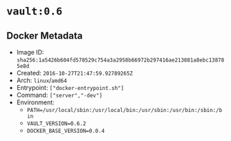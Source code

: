 # `vault:0.6`

## Docker Metadata

- Image ID: `sha256:1a5426b604fd578529c754a3a2958b66972b297416ae213881a8ebc138785e8d`
- Created: `2016-10-27T21:47:59.92789265Z`
- Arch: `linux`/`amd64`
- Entrypoint: `["docker-entrypoint.sh"]`
- Command: `["server","-dev"]`
- Environment:
  - `PATH=/usr/local/sbin:/usr/local/bin:/usr/sbin:/usr/bin:/sbin:/bin`
  - `VAULT_VERSION=0.6.2`
  - `DOCKER_BASE_VERSION=0.0.4`
